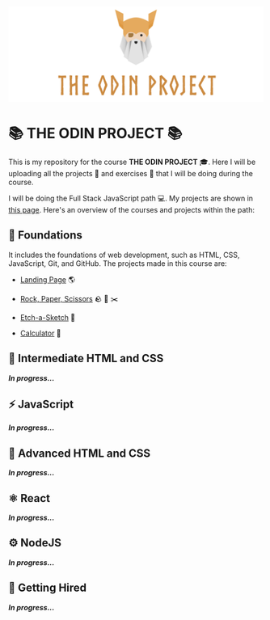 <p align="center">
    <img src="docs\images\logo.png" />
</p>

# :books: THE ODIN PROJECT :books:

This is my repository for the course **THE ODIN PROJECT** :mortar_board:. Here I will be uploading all the projects :file_folder: and exercises :memo: that I will be doing during the course.

I will be doing the Full Stack JavaScript path :computer:. My projects are shown in [this page](https://adrianlandaverde.github.io/The-Odin-Project/). Here's an overview of the courses and projects within the path:

## :seedling: Foundations

It includes the foundations of web development, such as HTML, CSS, JavaScript, Git, and GitHub. The projects made in this course are:

- [Landing Page](https://adrianlandaverde.github.io/The-Odin-Project/pages/project-landing-page/index.html) :earth_americas:

- [Rock, Paper, Scissors](https://adrianlandaverde.github.io/The-Odin-Project/pages/rock-paper-scissors/index.html) :rock: :page_facing_up: :scissors:

- [Etch-a-Sketch](https://adrianlandaverde.github.io/The-Odin-Project/pages/etch-a-sketch/index.html) :art:

- [Calculator](https://adrianlandaverde.github.io/The-Odin-Project/pages/calculator/index.html) :1234:

## :construction: Intermediate HTML and CSS

***In progress...***

## :zap: JavaScript

***In progress...***

## :rocket: Advanced HTML and CSS

***In progress...***

## :atom_symbol: React

***In progress...***

## :gear: NodeJS

***In progress...***

## :briefcase: Getting Hired

***In progress...***